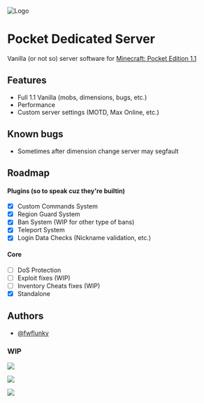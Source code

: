 ![Logo](https://i.ibb.co/rbzqcPc/20230215-225158.png)

# Pocket Dedicated Server
Vanilla (or not so) server software for [Minecraft: Pocket Edition 1.1](https://minecraft.fandom.com/wiki/Pocket_Edition_1.1.0)
## Features

- Full 1.1 Vanilla (mobs, dimensions, bugs, etc.)
- Performance
- Custom server settings (MOTD, Max Online, etc.)

## Known bugs

- Sometimes after dimension change server may segfault
## Roadmap

#### Plugins (so to speak cuz they're builtin)
- [x]  Custom Commands System
- [x]  Region Guard System
- [x]  Ban System (WIP for other type of bans)
- [x]  Teleport System
- [x]  Login Data Checks (Nickname validation, etc.)

#### Core
- [ ]  DoS Protection
- [ ]  Exploit fixes (WIP)
- [ ]  Inventory Cheats fixes (WIP)
- [x]  Standalone
## Authors

- [@fwflunky](https://www.github.com/fwflunky)

### WIP

[![](https://img.shields.io/static/v1?label=1.1&message=MCPE&color=blueviolet)]()

[![](https://img.shields.io/badge/-Pocket%20Edition-blue)]()

[![](https://img.shields.io/badge/-Reverse%20Engineering-red)]()
